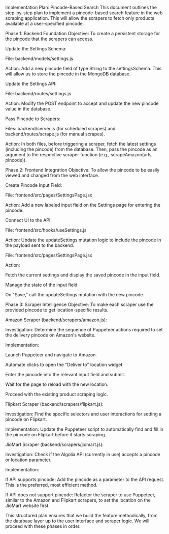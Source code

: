 Implementation Plan: Pincode-Based Search
This document outlines the step-by-step plan to implement a pincode-based search feature in the web scraping application. This will allow the scrapers to fetch only products available at a user-specified pincode.

Phase 1: Backend Foundation
Objective: To create a persistent storage for the pincode that the scrapers can access.

Update the Settings Schema:

File: backend/models/settings.js

Action: Add a new pincode field of type String to the settingsSchema. This will allow us to store the pincode in the MongoDB database.

Update the Settings API:

File: backend/routes/settings.js

Action: Modify the POST endpoint to accept and update the new pincode value in the database.

Pass Pincode to Scrapers:

Files: backend/server.js (for scheduled scrapes) and backend/routes/scrape.js (for manual scrapes).

Action: In both files, before triggering a scraper, fetch the latest settings (including the pincode) from the database. Then, pass the pincode as an argument to the respective scraper function (e.g., scrapeAmazon(urls, pincode)).

Phase 2: Frontend Integration
Objective: To allow the pincode to be easily viewed and changed from the web interface.

Create Pincode Input Field:

File: frontend/src/pages/SettingsPage.jsx

Action: Add a new labeled input field on the Settings page for entering the pincode.

Connect UI to the API:

File: frontend/src/hooks/useSettings.js

Action: Update the updateSettings mutation logic to include the pincode in the payload sent to the backend.

File: frontend/src/pages/SettingsPage.jsx

Action:

Fetch the current settings and display the saved pincode in the input field.

Manage the state of the input field.

On "Save," call the updateSettings mutation with the new pincode.

Phase 3: Scraper Intelligence
Objective: To make each scraper use the provided pincode to get location-specific results.

Amazon Scraper (backend/scrapers/amazon.js):

Investigation: Determine the sequence of Puppeteer actions required to set the delivery pincode on Amazon's website.

Implementation:

Launch Puppeteer and navigate to Amazon.

Automate clicks to open the "Deliver to" location widget.

Enter the pincode into the relevant input field and submit.

Wait for the page to reload with the new location.

Proceed with the existing product scraping logic.

Flipkart Scraper (backend/scrapers/flipkart.js):

Investigation: Find the specific selectors and user interactions for setting a pincode on Flipkart.

Implementation: Update the Puppeteer script to automatically find and fill in the pincode on Flipkart before it starts scraping.

JioMart Scraper (backend/scrapers/jiomart.js):

Investigation: Check if the Algolia API (currently in use) accepts a pincode or location parameter.

Implementation:

If API supports pincode: Add the pincode as a parameter to the API request. This is the preferred, most efficient method.

If API does not support pincode: Refactor the scraper to use Puppeteer, similar to the Amazon and Flipkart scrapers, to set the location on the JioMart website first.

This structured plan ensures that we build the feature methodically, from the database layer up to the user interface and scraper logic. We will proceed with these phases in order.